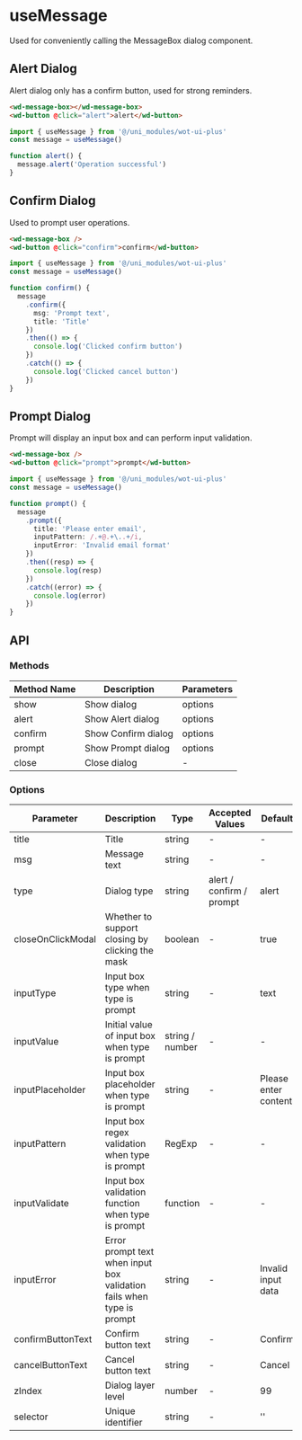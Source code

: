 # useMessage

Used for conveniently calling the MessageBox dialog component.

## Alert Dialog

Alert dialog only has a confirm button, used for strong reminders.

```html
<wd-message-box></wd-message-box>
<wd-button @click="alert">alert</wd-button>
```

```ts
import { useMessage } from '@/uni_modules/wot-ui-plus'
const message = useMessage()

function alert() {
  message.alert('Operation successful')
}
```

## Confirm Dialog

Used to prompt user operations.

```html
<wd-message-box />
<wd-button @click="confirm">confirm</wd-button>
```

```ts
import { useMessage } from '@/uni_modules/wot-ui-plus'
const message = useMessage()

function confirm() {
  message
    .confirm({
      msg: 'Prompt text',
      title: 'Title'
    })
    .then(() => {
      console.log('Clicked confirm button')
    })
    .catch(() => {
      console.log('Clicked cancel button')
    })
}
```

## Prompt Dialog

Prompt will display an input box and can perform input validation.

```html
<wd-message-box />
<wd-button @click="prompt">prompt</wd-button>
```

```ts
import { useMessage } from '@/uni_modules/wot-ui-plus'
const message = useMessage()

function prompt() {
  message
    .prompt({
      title: 'Please enter email',
      inputPattern: /.+@.+\..+/i,
      inputError: 'Invalid email format'
    })
    .then((resp) => {
      console.log(resp)
    })
    .catch((error) => {
      console.log(error)
    })
}
```

## API

### Methods

| Method Name | Description | Parameters |
|--------|----------------|----------|
| show | Show dialog | options |
| alert | Show Alert dialog | options |
| confirm | Show Confirm dialog | options |
| prompt | Show Prompt dialog | options |
| close | Close dialog | - |

### Options

| Parameter | Description | Type | Accepted Values | Default |
|-----|------|------|--------|--------|
| title | Title | string | - | - |
| msg | Message text | string | - | - |
| type | Dialog type | string | alert / confirm / prompt | alert |
| closeOnClickModal | Whether to support closing by clicking the mask | boolean | - | true |
| inputType | Input box type when type is prompt | string | - | text |
| inputValue | Initial value of input box when type is prompt | string / number | - | - |
| inputPlaceholder | Input box placeholder when type is prompt | string | - | Please enter content |
| inputPattern | Input box regex validation when type is prompt | RegExp | - | - |
| inputValidate | Input box validation function when type is prompt | function | - | - |
| inputError | Error prompt text when input box validation fails when type is prompt | string | - | Invalid input data |
| confirmButtonText | Confirm button text | string | - | Confirm |
| cancelButtonText | Cancel button text | string | - | Cancel |
| zIndex | Dialog layer level | number | - | 99 |
| selector | Unique identifier | string | - | '' |
